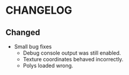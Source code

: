 # CHANGELOG

## Changed
* Small bug fixes
  * Debug console output was still enabled.
  * Texture coordinates behaved incorrectly.
  * Polys loaded wrong.